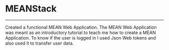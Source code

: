 # MEANStack
***

Created a functional MEAN Web Application. 
The MEAN Web Application was meant as an introductory tutorial to teach me how to create a MEAN Application.
To know if the user is logged in I used Json Web tokens and also used it to transfer user data.
